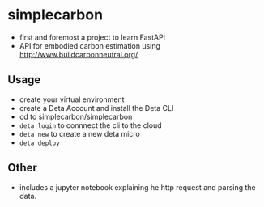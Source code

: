 # simplecarbon
  * first and foremost a project to learn FastAPI
  * API for embodied carbon estimation using http://www.buildcarbonneutral.org/
  
## Usage
  * create your virtual environment
  * create a Deta Account and install the Deta CLI
  * cd to simplecarbon/simplecarbon
  * ```deta login``` to connnect the cli to the cloud
  * ```deta new``` to create a new deta micro
  * ```deta deploy```

## Other
  * includes a jupyter notebook explaining he http request and parsing the data. 

